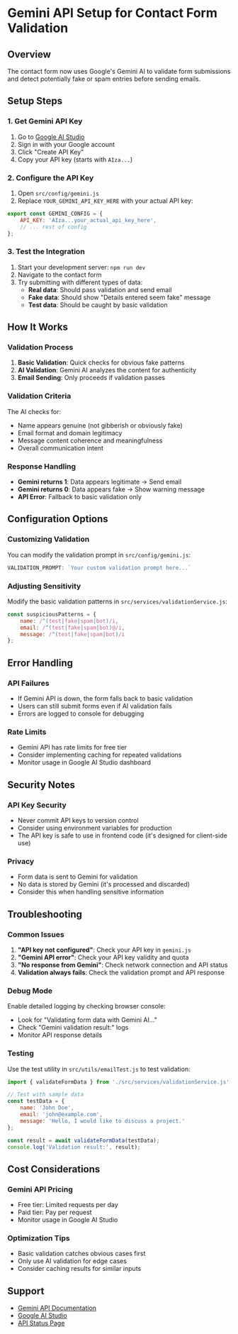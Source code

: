 # Gemini API Setup for Contact Form Validation

## Overview
The contact form now uses Google's Gemini AI to validate form submissions and detect potentially fake or spam entries before sending emails.

## Setup Steps

### 1. Get Gemini API Key
1. Go to [Google AI Studio](https://aistudio.google.com/app/apikey)
2. Sign in with your Google account
3. Click "Create API Key"
4. Copy your API key (starts with `AIza...`)

### 2. Configure the API Key
1. Open `src/config/gemini.js`
2. Replace `YOUR_GEMINI_API_KEY_HERE` with your actual API key:

```javascript
export const GEMINI_CONFIG = {
    API_KEY: 'AIza...your_actual_api_key_here',
    // ... rest of config
};
```

### 3. Test the Integration
1. Start your development server: `npm run dev`
2. Navigate to the contact form
3. Try submitting with different types of data:
   - **Real data**: Should pass validation and send email
   - **Fake data**: Should show "Details entered seem fake" message
   - **Test data**: Should be caught by basic validation

## How It Works

### Validation Process
1. **Basic Validation**: Quick checks for obvious fake patterns
2. **AI Validation**: Gemini AI analyzes the content for authenticity
3. **Email Sending**: Only proceeds if validation passes

### Validation Criteria
The AI checks for:
- Name appears genuine (not gibberish or obviously fake)
- Email format and domain legitimacy
- Message content coherence and meaningfulness
- Overall communication intent

### Response Handling
- **Gemini returns 1**: Data appears legitimate → Send email
- **Gemini returns 0**: Data appears fake → Show warning message
- **API Error**: Fallback to basic validation only

## Configuration Options

### Customizing Validation
You can modify the validation prompt in `src/config/gemini.js`:

```javascript
VALIDATION_PROMPT: `Your custom validation prompt here...`
```

### Adjusting Sensitivity
Modify the basic validation patterns in `src/services/validationService.js`:

```javascript
const suspiciousPatterns = {
    name: /^(test|fake|spam|bot)/i,
    email: /^(test|fake|spam|bot)@/i,
    message: /^(test|fake|spam|bot)/i
};
```

## Error Handling

### API Failures
- If Gemini API is down, the form falls back to basic validation
- Users can still submit forms even if AI validation fails
- Errors are logged to console for debugging

### Rate Limits
- Gemini API has rate limits for free tier
- Consider implementing caching for repeated validations
- Monitor usage in Google AI Studio dashboard

## Security Notes

### API Key Security
- Never commit API keys to version control
- Consider using environment variables for production
- The API key is safe to use in frontend code (it's designed for client-side use)

### Privacy
- Form data is sent to Gemini for validation
- No data is stored by Gemini (it's processed and discarded)
- Consider this when handling sensitive information

## Troubleshooting

### Common Issues

1. **"API key not configured"**: Check your API key in `gemini.js`
2. **"Gemini API error"**: Check your API key validity and quota
3. **"No response from Gemini"**: Check network connection and API status
4. **Validation always fails**: Check the validation prompt and API response

### Debug Mode
Enable detailed logging by checking browser console:
- Look for "Validating form data with Gemini AI..."
- Check "Gemini validation result:" logs
- Monitor API response details

### Testing
Use the test utility in `src/utils/emailTest.js` to test validation:

```javascript
import { validateFormData } from './src/services/validationService.js';

// Test with sample data
const testData = {
    name: 'John Doe',
    email: 'john@example.com',
    message: 'Hello, I would like to discuss a project.'
};

const result = await validateFormData(testData);
console.log('Validation result:', result);
```

## Cost Considerations

### Gemini API Pricing
- Free tier: Limited requests per day
- Paid tier: Pay per request
- Monitor usage in Google AI Studio

### Optimization Tips
- Basic validation catches obvious cases first
- Only use AI validation for edge cases
- Consider caching results for similar inputs

## Support
- [Gemini API Documentation](https://ai.google.dev/docs)
- [Google AI Studio](https://aistudio.google.com/)
- [API Status Page](https://status.cloud.google.com/)
